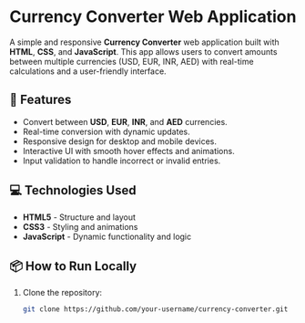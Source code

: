 # Currency Converter Web Application

A simple and responsive **Currency Converter** web application built with **HTML**, **CSS**, and **JavaScript**. This app allows users to convert amounts between multiple currencies (USD, EUR, INR, AED) with real-time calculations and a user-friendly interface.

## 🚀 Features
- Convert between **USD**, **EUR**, **INR**, and **AED** currencies.
- Real-time conversion with dynamic updates.
- Responsive design for desktop and mobile devices.
- Interactive UI with smooth hover effects and animations.
- Input validation to handle incorrect or invalid entries.

## 💻 Technologies Used
- **HTML5** - Structure and layout
- **CSS3** - Styling and animations
- **JavaScript** - Dynamic functionality and logic

## 📦 How to Run Locally
1. Clone the repository:  
   ```bash
   git clone https://github.com/your-username/currency-converter.git
